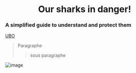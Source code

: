 <div align="center">
  
# Our sharks in danger!

</div>

### A simplified guide to understand and protect them

[UBO](https://ent.univ-brest.fr)
> Paragraphe
>> sous paragraphe

![image](https://images.ctfassets.net/hrltx12pl8hq/28ECAQiPJZ78hxatLTa7Ts/2f695d869736ae3b0de3e56ceaca3958/free-nature-images.jpg?fit=fill&w=1200&h=630)
